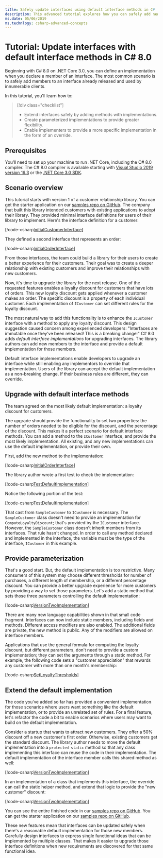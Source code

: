 ```yaml
---
title: Safely update interfaces using default interface methods in C#
description: This advanced tutorial explores how you can safely add new capabilities to existing interface definitions without breaking all classes and structs that implement that interface.
ms.date: 05/06/2019
ms.technlogy: csharp-advanced-concepts
---
```

# Tutorial: Update interfaces with default interface methods in C# 8.0

Beginning with C# 8.0 on .NET Core 3.0, you can define an implementation when you declare a member of an interface. The most common scenario is to safely add members to an interface already released and used by innumerable clients.

In this tutorial, you'll learn how to:

> [!div class="checklist"]
>
> * Extend interfaces safely by adding methods with implementations.
> * Create parameterized implementations to provide greater flexibility.
> * Enable implementers to provide a more specific implementation in the form of an override.

## Prerequisites

You’ll need to set up your machine to run .NET Core, including the C# 8.0 compiler. The C# 8.0 compiler is available starting with [Visual Studio 2019 version 16.3](https://visualstudio.microsoft.com/downloads/?utm_medium=microsoft&utm_source=docs.microsoft.com&utm_campaign=inline+link&utm_content=download+vs2019) or the [.NET Core 3.0 SDK](https://dotnet.microsoft.com/download).

## Scenario overview

This tutorial starts with version 1 of a customer relationship library. You can get the starter application on our [samples repo on GitHub](https://github.com/dotnet/samples/tree/master/csharp/tutorials/default-interface-members-versions/starter/customer-relationship). The company that built this library intended customers with existing applications to adopt their library. They provided minimal interface definitions for users of their library to implement. Here's the interface definition for a customer:

[!code-csharp[InitialCustomerInterface](~/samples/csharp/tutorials/default-interface-members-versions/starter/customer-relationship/ICustomer.cs?name=SnippetICustomerVersion1)]

They defined a second interface that represents an order:

[!code-csharp[InitialOrderInterface](~/samples/csharp/tutorials/default-interface-members-versions/starter/customer-relationship/IOrder.cs?name=SnippetIorderVersion1)]

From those interfaces, the team could build a library for their users to create a better experience for their customers. Their goal was to create a deeper relationship with existing customers and improve their relationships with new customers.

Now, it's time to upgrade the library for the next release. One of the requested features enables a loyalty discount for customers that have lots of orders. This new loyalty discount gets applied whenever a customer makes an order. The specific discount is a property of each individual customer. Each implementation of `ICustomer` can set different rules for the loyalty discount. 

The most natural way to add this functionality is to enhance the `ICustomer` interface with a method to apply any loyalty discount. This design suggestion caused concern among experienced developers: "Interfaces are immutable once they've been released! This is a breaking change!" C# 8.0 adds *default interface implementations* for upgrading interfaces. The library authors can add new members to the interface and provide a default implementation for those members.

Default interface implementations enable developers to upgrade an interface while still enabling any implementors to override that implementation. Users of the library can accept the default implementation as a non-breaking change. If their business rules are different, they can override.

## Upgrade with default interface methods

The team agreed on the most likely default implementation: a loyalty discount for customers.

The upgrade should provide the functionality to set two properties: the number of orders needed to be eligible for the discount, and the percentage of the discount. This makes it a perfect scenario for default interface methods. You can add a method to the `ICustomer` interface, and provide the most likely implementation. All existing, and any new implementations can use the default implementation, or provide their own.

First, add the new method to the implementation:

[!code-csharp[InitialOrderInterface](~/samples/csharp/tutorials/default-interface-members-versions/finished/customer-relationship/ICustomer.cs?name=SnippetLoyaltyDiscountVersionOne)]

The library author wrote a first test to check the implementation:

[!code-csharp[TestDefaultImplementation](~/samples/csharp/tutorials/default-interface-members-versions/finished/customer-relationship/Program.cs?name=SnippetTestDefaultImplementation)]

Notice the following portion of the test:

[!code-csharp[TestDefaultImplementation](~/samples/csharp/tutorials/default-interface-members-versions/finished/customer-relationship/Program.cs?name=SnippetHighlightCast)]

That cast from `SampleCustomer` to `ICustomer` is necessary. The `SampleCustomer` class doesn't need to provide an implementation for `ComputeLoyaltyDiscount`; that's provided by the `ICustomer` interface. However, the `SampleCustomer` class doesn't inherit members from its interfaces. That rule hasn't changed. In order to call any method declared and implemented in the interface, the variable must be the type of the interface, `ICustomer` in this example.

## Provide parameterization

That's a good start. But, the default implementation is too restrictive. Many consumers of this system may choose different thresholds for number of purchases, a different length of membership, or a different percentage discount. You can provide a better upgrade experience for more customers by providing a way to set those parameters. Let's add a static method that sets those three parameters controlling the default implementation:

[!code-csharp[VersionTwoImplementation](~/samples/csharp/tutorials/default-interface-members-versions/finished/customer-relationship/ICustomer.cs?name=SnippetLoyaltyDiscountVersionTwo)]

There are many new language capabilities shown in that small code fragment. Interfaces can now include static members, including fields and methods. Different access modifiers are also enabled. The additional fields are private, the new method is public. Any of the modifiers are allowed on interface members.

Applications that use the general formula for computing the loyalty discount, but different parameters, don't need to provide a custom implementation; they can set the arguments through a static method. For example, the following code sets a "customer appreciation" that rewards any customer with more than one month's membership:

[!code-csharp[SetLoyaltyThresholds](~/samples/csharp/tutorials/default-interface-members-versions/finished/customer-relationship/Program.cs?name=SnippetSetLoyaltyThresholds)]

## Extend the default implementation

The code you've added so far has provided a convenient implementation for those scenarios where users want something like the default implementation, or to provide an unrelated set of rules. For a final feature, let's refactor the code a bit to enable scenarios where users may want to build on the default implementation. 

Consider a startup that wants to attract new customers. They offer a 50% discount off a new customer's first order. Otherwise, existing customers get the standard discount. The library author needs to move the default implementation into a `protected static` method so that any class implementing this interface can reuse the code in their implementation. The default implementation of the interface member calls this shared method as well:

[!code-csharp[VersionTwoImplementation](~/samples/csharp/tutorials/default-interface-members-versions/finished/customer-relationship/ICustomer.cs?name=SnippetFinalVersion)]

In an implementation of a class that implements this interface, the override can call the static helper method, and extend that logic to provide the "new customer" discount:

[!code-csharp[VersionTwoImplementation](~/samples/csharp/tutorials/default-interface-members-versions/finished/customer-relationship/SampleCustomer.cs?name=SnippetOverrideAndExtend)]

You can see the entire finished code in our [samples repo on GitHub](https://github.com/dotnet/samples/tree/master/csharp/tutorials/default-interface-members-versions/finished/customer-relationship). You can get the starter application on our [samples repo on GitHub](https://github.com/dotnet/samples/tree/master/csharp/tutorials/default-interface-members-versions/starter/customer-relationship).

These new features mean that interfaces can be updated safely when there's a reasonable default implementation for those new members. Carefully design interfaces to express single functional ideas that can be implemented by multiple classes. That makes it easier to upgrade those interface definitions when new requirements are discovered for that same functional idea.
